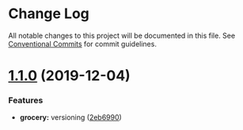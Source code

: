 # Change Log

All notable changes to this project will be documented in this file.
See [Conventional Commits](https://conventionalcommits.org) for commit guidelines.

# [1.1.0](https://github.com/smonasco/lerna-tutorial/compare/apple@1.0.2...apple@1.1.0) (2019-12-04)


### Features

* **grocery:** versioning ([2eb6990](https://github.com/smonasco/lerna-tutorial/commit/2eb6990f391fc861fdcbd02e37d1879eaf470122))
